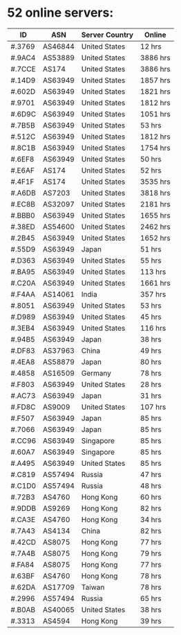 # 52 online servers:

| ID | ASN | Server Country | Online |
| ------ | ------ | ------ | ------ |
| #.3769 | AS46844 | United States | 12 hrs |
| #.9AC4 | AS53889 | United States | 3886 hrs |
| #.7CCE | AS174 | United States | 3886 hrs |
| #.14D9 | AS63949 | United States | 1857 hrs |
| #.602D | AS63949 | United States | 1821 hrs |
| #.9701 | AS63949 | United States | 1812 hrs |
| #.6D9C | AS63949 | United States | 1051 hrs |
| #.7B5B | AS63949 | United States | 53 hrs |
| #.512C | AS63949 | United States | 1812 hrs |
| #.8C1B | AS63949 | United States | 1754 hrs |
| #.6EF8 | AS63949 | United States | 50 hrs |
| #.E6AF | AS174 | United States | 52 hrs |
| #.4F1F | AS174 | United States | 3535 hrs |
| #.A6DB | AS7203 | United States | 3818 hrs |
| #.EC8B | AS32097 | United States | 2181 hrs |
| #.BBB0 | AS63949 | United States | 1655 hrs |
| #.38ED | AS54600 | United States | 2462 hrs |
| #.2B45 | AS63949 | United States | 1652 hrs |
| #.55D9 | AS63949 | Japan | 51 hrs |
| #.D363 | AS63949 | United States | 55 hrs |
| #.BA95 | AS63949 | United States | 113 hrs |
| #.C20A | AS63949 | United States | 1661 hrs |
| #.F4AA | AS14061 | India | 357 hrs |
| #.8051 | AS63949 | United States | 53 hrs |
| #.D989 | AS63949 | United States | 45 hrs |
| #.3EB4 | AS63949 | United States | 116 hrs |
| #.94B5 | AS63949 | Japan | 38 hrs |
| #.DF83 | AS37963 | China | 49 hrs |
| #.4EA8 | AS58879 | Japan | 80 hrs |
| #.4858 | AS16509 | Germany | 78 hrs |
| #.F803 | AS63949 | United States | 28 hrs |
| #.AC73 | AS63949 | Japan | 31 hrs |
| #.FD8C | AS9009 | United States | 107 hrs |
| #.F507 | AS63949 | Japan | 85 hrs |
| #.7066 | AS63949 | Japan | 85 hrs |
| #.CC96 | AS63949 | Singapore | 85 hrs |
| #.60A7 | AS63949 | Singapore | 85 hrs |
| #.A495 | AS63949 | United States | 85 hrs |
| #.C819 | AS57494 | Russia | 47 hrs |
| #.C1D0 | AS57494 | Russia | 48 hrs |
| #.72B3 | AS4760 | Hong Kong | 60 hrs |
| #.9DDB | AS9269 | Hong Kong | 82 hrs |
| #.CA3E | AS4760 | Hong Kong | 34 hrs |
| #.7A43 | AS4134 | China | 82 hrs |
| #.42CD | AS8075 | Hong Kong | 77 hrs |
| #.7A4B | AS8075 | Hong Kong | 79 hrs |
| #.FA84 | AS8075 | Hong Kong | 77 hrs |
| #.63BF | AS4760 | Hong Kong | 78 hrs |
| #.62DA | AS17709 | Taiwan | 78 hrs |
| #.2996 | AS57494 | Russia | 65 hrs |
| #.B0AB | AS40065 | United States | 38 hrs |
| #.3313 | AS4594 | Hong Kong | 39 hrs |

